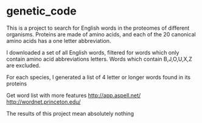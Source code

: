 # genetic_code

This is a project to search for English words in the proteomes of different organisms.  Proteins are made of amino acids, and each of the 20 canonical amino acids has a one letter abbreviation.

I downloaded a set of all English words, filtered for words which only contain amino acid abbreviations letters.  Words which contain B,J,O,U,X,Z are excluded. 

For each species, I generated a list of 4 letter or longer words found in its proteins

Get word list with more features
http://app.aspell.net/
http://wordnet.princeton.edu/

The results of this project mean absolutely nothing
